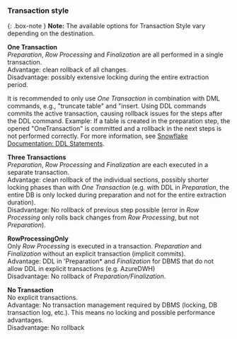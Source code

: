 
### Transaction style

{: .box-note }
**Note:** The available options for Transaction Style vary depending on the destination.

**One Transaction**<br>
*Preparation*, *Row Processing* and *Finalization* are all performed in a single transaction.<br>
Advantage: clean rollback of all changes.<br>
Disadvantage: possibly extensive locking during the entire extraction period.

It is recommended to only use *One Transaction* in combination with DML commands, e.g., "truncate table" and "insert. 
Using DDL commands commits the active transaction, causing rollback issues for the steps after the DDL command. 
Example: If a table is created in the preparation step, the opened "OneTransaction" is committed and a rollback in the next steps is not performed correctly.
For more information, see [Snowflake Documentation: DDL Statements](https://docs.snowflake.com/en/sql-reference/transactions#label-transactions-ddl).

**Three Transactions**<br>
*Preparation*, *Row Processing* and *Finalization* are each executed in a separate transaction.<br>
Advantage: clean rollback of the individual sections, possibly shorter locking phases than with *One Transaction* (e.g. with DDL in *Preparation*, the entire DB is only locked during preparation and not for the entire extraction duration). <br>
Disadvantage: No rollback of previous step possible (error in *Row Processing* only rolls back changes from *Row Processing*, but not *Preparation*). 

**RowProcessingOnly**<br>
Only *Row Processing* is executed in a transaction. *Preparation* and *Finalization* without an explicit transaction (implicit commits).<br>
Advantage: DDL in 'Preparation* and *Finalization* for DBMS that do not allow DDL in explicit transactions (e.g. AzureDWH)<br>
Disadvantage: No rollback of *Preparation/Finalization*.

**No Transaction**<br>
No explicit transactions.<br>
Advantage: No transaction management required by DBMS (locking, DB transaction log, etc.). This means no locking and possible performance advantages.<br>
Disadvantage: No rollback
